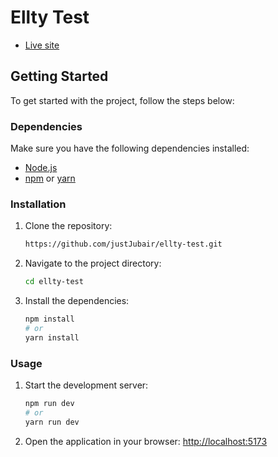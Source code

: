 # Ellty Test

- [Live site](https://ellty-test-eight.vercel.app)

## Getting Started

To get started with the project, follow the steps below:

### Dependencies

Make sure you have the following dependencies installed:

- [Node.js](https://nodejs.org/)
- [npm](https://www.npmjs.com/) or [yarn](https://yarnpkg.com/)

### Installation

1. Clone the repository:

   ```bash
   https://github.com/justJubair/ellty-test.git
   ```

2. Navigate to the project directory:

   ```bash
   cd ellty-test
   ```

3. Install the dependencies:

   ```bash
   npm install
   # or
   yarn install
   ```

   
### Usage

1. Start the development server:

   ```bash
   npm run dev
   # or
   yarn run dev
   ```

2. Open the application in your browser: [http://localhost:5173](http://localhost:5173)
